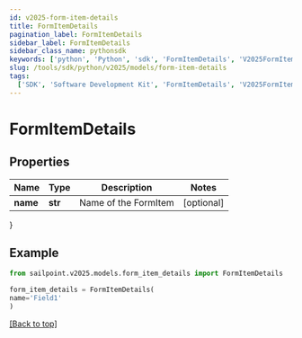 ```yaml
---
id: v2025-form-item-details
title: FormItemDetails
pagination_label: FormItemDetails
sidebar_label: FormItemDetails
sidebar_class_name: pythonsdk
keywords: ['python', 'Python', 'sdk', 'FormItemDetails', 'V2025FormItemDetails']
slug: /tools/sdk/python/v2025/models/form-item-details
tags:
  ['SDK', 'Software Development Kit', 'FormItemDetails', 'V2025FormItemDetails']
---
```


# FormItemDetails

## Properties

| Name     | Type    | Description          | Notes      |
| -------- | ------- | -------------------- | ---------- |
| **name** | **str** | Name of the FormItem | [optional] |

}

## Example

```python
from sailpoint.v2025.models.form_item_details import FormItemDetails

form_item_details = FormItemDetails(
name='Field1'
)

```

[[Back to top]](#)
